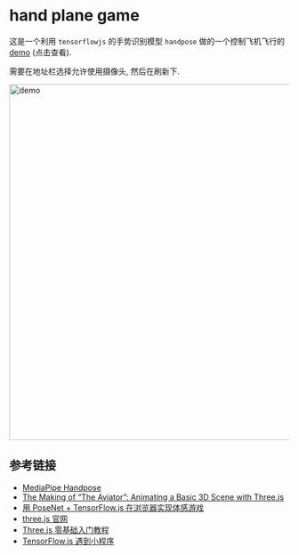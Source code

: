 # hand plane game

这是一个利用 `tensorflowjs` 的手势识别模型 `handpose` 做的一个控制飞机飞行的 [demo](https://dust8.github.io/HandPlaneGame/) (点击查看).

需要在地址栏选择允许使用摄像头, 然后在刷新下.

<img src="hand-plane-game.gif" alt="demo" style="width:640px" />

## 参考链接

- [MediaPipe Handpose](https://github.com/tensorflow/tfjs-models/tree/605fc8578b55b792a0acc6a94f242ac242387b33/handpose)
- [The Making of “The Aviator”: Animating a Basic 3D Scene with Three.js](https://tympanus.net/codrops/2016/04/26/the-aviator-animating-basic-3d-scene-threejs/)
- [用 PoseNet + TensorFlow.js 在浏览器实现体感游戏](https://mp.weixin.qq.com/s?__biz=MzU1OTMyNDcxMQ==&mid=2247487624&idx=1&sn=c8fc996120c08d55a46934bc904acd8b)
- [three.js 官网](https://threejs.org/)
- [Three.js 零基础入门教程](http://www.webgl3d.cn/Three.js/)
- [TensorFlow.js 遇到小程序](https://ke.qq.com/course/428263)
